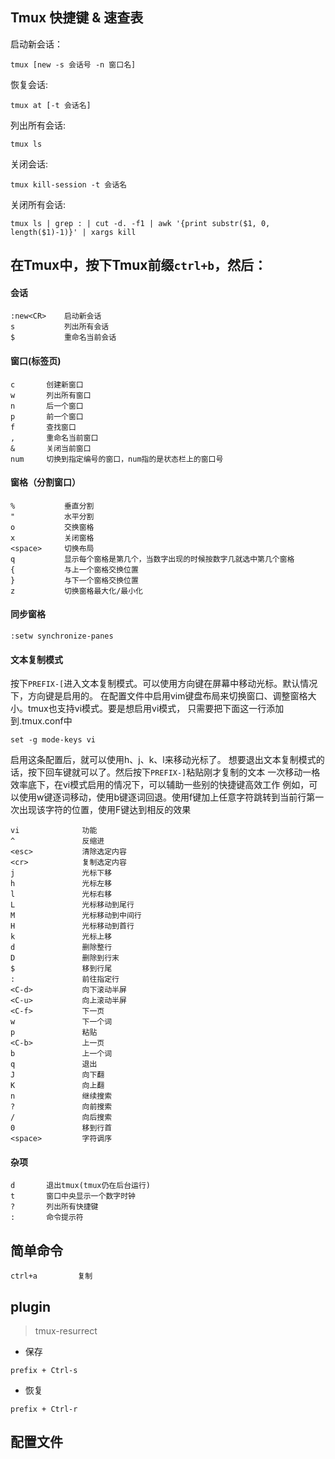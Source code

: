 ## Tmux 快捷键 & 速查表
启动新会话：
```shell
tmux [new -s 会话号 -n 窗口名]
```
恢复会话:
```shell
tmux at [-t 会话名]
```
列出所有会话:
```shell
tmux ls
```
关闭会话:
```shell
tmux kill-session -t 会话名
```
关闭所有会话:
```shell
tmux ls | grep : | cut -d. -f1 | awk '{print substr($1, 0, length($1)-1)}' | xargs kill
```

## 在Tmux中，按下Tmux前缀`ctrl+b`，然后：
#### 会话
```shell
:new<CR>    启动新会话
s           列出所有会话
$           重命名当前会话
```
#### 窗口(标签页)
```shell
c       创建新窗口
w       列出所有窗口
n       后一个窗口
p       前一个窗口
f       查找窗口
,       重命名当前窗口
&       关闭当前窗口
num     切换到指定编号的窗口，num指的是状态栏上的窗口号
```
#### 窗格（分割窗口）
```shell
%           垂直分割
"           水平分割
o           交换窗格
x           关闭窗格
<space>     切换布局
q           显示每个窗格是第几个，当数字出现的时候按数字几就选中第几个窗格
{           与上一个窗格交换位置
}           与下一个窗格交换位置
z           切换窗格最大化/最小化
```
#### 同步窗格
```shell
:setw synchronize-panes
```
#### 文本复制模式
按下`PREFIX-[`进入文本复制模式。可以使用方向键在屏幕中移动光标。默认情况下，方向键是启用的。
在配置文件中启用vim键盘布局来切换窗口、调整窗格大小。tmux也支持vi模式。要是想启用vi模式，
只需要把下面这一行添加到.tmux.conf中
```shell
set -g mode-keys vi
```
启用这条配置后，就可以使用h、j、k、l来移动光标了。
想要退出文本复制模式的话，按下回车键就可以了。然后按下`PREFIX-]`粘贴刚才复制的文本
一次移动一格效率底下，在vi模式启用的情况下，可以辅助一些别的快捷键高效工作
例如，可以使用w键逐词移动，使用b键逐词回退。使用f键加上任意字符跳转到当前行第一次出现该字符的位置，使用F键达到相反的效果
```shell
vi              功能
^               反缩进
<esc>           清除选定内容
<cr>            复制选定内容
j               光标下移
h               光标左移
l               光标右移
L               光标移动到尾行
M               光标移动到中间行
H               光标移动到首行
k               光标上移
d               删除整行
D               删除到行末
$               移到行尾
:               前往指定行
<C-d>           向下滚动半屏
<C-u>           向上滚动半屏
<C-f>           下一页
w               下一个词
p               粘贴
<C-b>           上一页
b               上一个词
q               退出
J               向下翻
K               向上翻
n               继续搜索
?               向前搜索
/               向后搜索
0               移到行首
<space>         字符调序
```
#### 杂项
```shell
d       退出tmux(tmux仍在后台运行)
t       窗口中央显示一个数字时钟
?       列出所有快捷键
:       命令提示符
```

## 简单命令
```shell
ctrl+a         复制 
```

## plugin
> tmux-resurrect
- 保存
```
prefix + Ctrl-s
```
- 恢复
```
prefix + Ctrl-r
```


## 配置文件
